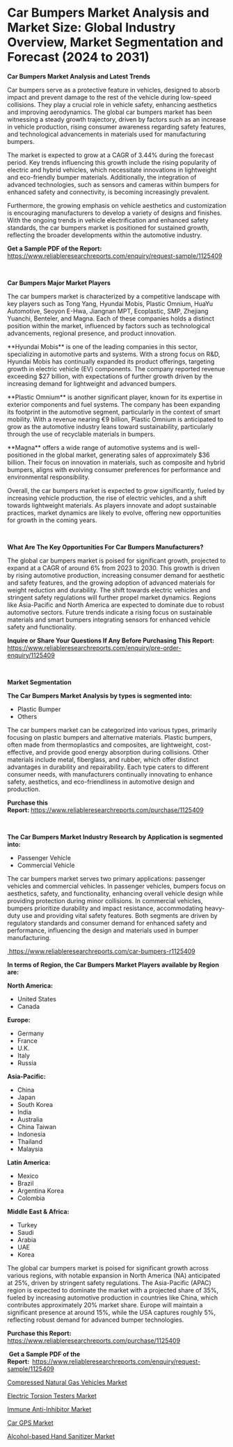 <p><h1>Car Bumpers Market Analysis and Market Size: Global Industry Overview, Market Segmentation and Forecast (2024 to 2031)</h1></p><p><strong>Car Bumpers Market Analysis and Latest Trends</strong></p>
<p><p>Car bumpers serve as a protective feature in vehicles, designed to absorb impact and prevent damage to the rest of the vehicle during low-speed collisions. They play a crucial role in vehicle safety, enhancing aesthetics and improving aerodynamics. The global car bumpers market has been witnessing a steady growth trajectory, driven by factors such as an increase in vehicle production, rising consumer awareness regarding safety features, and technological advancements in materials used for manufacturing bumpers.</p><p>The market is expected to grow at a CAGR of 3.44% during the forecast period. Key trends influencing this growth include the rising popularity of electric and hybrid vehicles, which necessitate innovations in lightweight and eco-friendly bumper materials. Additionally, the integration of advanced technologies, such as sensors and cameras within bumpers for enhanced safety and connectivity, is becoming increasingly prevalent.</p><p>Furthermore, the growing emphasis on vehicle aesthetics and customization is encouraging manufacturers to develop a variety of designs and finishes. With the ongoing trends in vehicle electrification and enhanced safety standards, the car bumpers market is positioned for sustained growth, reflecting the broader developments within the automotive industry.</p></p>
<p><strong>Get a Sample PDF of the Report:&nbsp;</strong> <a href="https://www.reliableresearchreports.com/enquiry/request-sample/1125409?utm_campaign=24&utm_medium=2&utm_source=Github&utm_content=ia&utm_term=01112024&utm_id=car-bumpers">https://www.reliableresearchreports.com/enquiry/request-sample/1125409</a></p>
<p>&nbsp;</p>
<p><strong>Car Bumpers Major Market Players</strong></p>
<p><p>The car bumpers market is characterized by a competitive landscape with key players such as Tong Yang, Hyundai Mobis, Plastic Omnium, HuaYu Automotive, Seoyon E-Hwa, Jiangnan MPT, Ecoplastic, SMP, Zhejiang Yuanchi, Benteler, and Magna. Each of these companies holds a distinct position within the market, influenced by factors such as technological advancements, regional presence, and product innovation.</p><p>**Hyundai Mobis** is one of the leading companies in this sector, specializing in automotive parts and systems. With a strong focus on R&D, Hyundai Mobis has continually expanded its product offerings, targeting growth in electric vehicle (EV) components. The company reported revenue exceeding $27 billion, with expectations of further growth driven by the increasing demand for lightweight and advanced bumpers.</p><p>**Plastic Omnium** is another significant player, known for its expertise in exterior components and fuel systems. The company has been expanding its footprint in the automotive segment, particularly in the context of smart mobility. With a revenue nearing €9 billion, Plastic Omnium is anticipated to grow as the automotive industry leans toward sustainability, particularly through the use of recyclable materials in bumpers.</p><p>**Magna** offers a wide range of automotive systems and is well-positioned in the global market, generating sales of approximately $36 billion. Their focus on innovation in materials, such as composite and hybrid bumpers, aligns with evolving consumer preferences for performance and environmental responsibility.</p><p>Overall, the car bumpers market is expected to grow significantly, fueled by increasing vehicle production, the rise of electric vehicles, and a shift towards lightweight materials. As players innovate and adopt sustainable practices, market dynamics are likely to evolve, offering new opportunities for growth in the coming years.</p></p>
<p>&nbsp;</p>
<p><strong>What Are The Key Opportunities For Car Bumpers Manufacturers?</strong></p>
<p><p>The global car bumpers market is poised for significant growth, projected to expand at a CAGR of around 6% from 2023 to 2030. This growth is driven by rising automotive production, increasing consumer demand for aesthetic and safety features, and the growing adoption of advanced materials for weight reduction and durability. The shift towards electric vehicles and stringent safety regulations will further propel market dynamics. Regions like Asia-Pacific and North America are expected to dominate due to robust automotive sectors. Future trends indicate a rising focus on sustainable materials and smart bumpers integrating sensors for enhanced vehicle safety and functionality.</p></p>
<p><strong>Inquire or Share Your Questions If Any Before Purchasing This Report:</strong> <a href="https://www.reliableresearchreports.com/enquiry/pre-order-enquiry/1125409?utm_campaign=24&utm_medium=2&utm_source=Github&utm_content=ia&utm_term=01112024&utm_id=car-bumpers">https://www.reliableresearchreports.com/enquiry/pre-order-enquiry/1125409</a></p>
<p>&nbsp;</p>
<p><strong>Market Segmentation</strong></p>
<p><strong>The Car Bumpers Market Analysis by types is segmented into:</strong></p>
<p><ul><li>Plastic Bumper</li><li>Others</li></ul></p>
<p><p>The car bumpers market can be categorized into various types, primarily focusing on plastic bumpers and alternative materials. Plastic bumpers, often made from thermoplastics and composites, are lightweight, cost-effective, and provide good energy absorption during collisions. Other materials include metal, fiberglass, and rubber, which offer distinct advantages in durability and repairability. Each type caters to different consumer needs, with manufacturers continually innovating to enhance safety, aesthetics, and eco-friendliness in automotive design and production.</p></p>
<p><strong>Purchase this Report:&nbsp;</strong><a href="https://www.reliableresearchreports.com/purchase/1125409?utm_campaign=24&utm_medium=2&utm_source=Github&utm_content=ia&utm_term=01112024&utm_id=car-bumpers">https://www.reliableresearchreports.com/purchase/1125409</a></p>
<p>&nbsp;</p>
<p><strong>The Car Bumpers Market Industry Research by Application is segmented into:</strong></p>
<p><ul><li>Passenger Vehicle</li><li>Commercial Vehicle</li></ul></p>
<p><p>The car bumpers market serves two primary applications: passenger vehicles and commercial vehicles. In passenger vehicles, bumpers focus on aesthetics, safety, and functionality, enhancing overall vehicle design while providing protection during minor collisions. In commercial vehicles, bumpers prioritize durability and impact resistance, accommodating heavy-duty use and providing vital safety features. Both segments are driven by regulatory standards and consumer demand for enhanced safety and performance, influencing the design and materials used in bumper manufacturing.</p></p>
<p><a href="https://www.reliableresearchreports.com/car-bumpers-r1125409?utm_campaign=24&utm_medium=2&utm_source=Github&utm_content=ia&utm_term=01112024&utm_id=car-bumpers">&nbsp;https://www.reliableresearchreports.com/car-bumpers-r1125409</a></p>
<p><strong>In terms of Region, the Car Bumpers Market Players available by Region are:</strong></p>
<p>
    <p> <strong> North America: </strong>
        <ul>
            <li>United States</li>
            <li>Canada</li>
        </ul>
        </p> 
    <p> <strong> Europe: </strong>
        <ul>
            <li>Germany</li>
            <li>France</li>
            <li>U.K.</li>
            <li>Italy</li>
            <li>Russia</li>
        </ul>
        </p> 
    <p> <strong> Asia-Pacific: </strong>
        <ul>
            <li>China</li>
            <li>Japan</li>
            <li>South Korea</li>
            <li>India</li>
            <li>Australia</li>
            <li>China Taiwan</li>
            <li>Indonesia</li>
            <li>Thailand</li>
            <li>Malaysia</li>
        </ul>
        </p> 
    <p> <strong> Latin America: </strong>
        <ul>
            <li>Mexico</li>
            <li>Brazil</li>
            <li>Argentina Korea</li>
            <li>Colombia</li>
        </ul>
        </p> 
    <p> <strong> Middle East & Africa: </strong>
        <ul>
            <li>Turkey</li>
            <li>Saudi</li>
            <li>Arabia</li>
            <li>UAE</li>
            <li>Korea</li>
        </ul>
    </p>
    </p>
<p><p>The global car bumpers market is poised for significant growth across various regions, with notable expansion in North America (NA) anticipated at 25%, driven by stringent safety regulations. The Asia-Pacific (APAC) region is expected to dominate the market with a projected share of 35%, fueled by increasing automotive production in countries like China, which contributes approximately 20% market share. Europe will maintain a significant presence at around 15%, while the USA captures roughly 5%, reflecting robust demand for advanced bumper technologies.</p></p>
<p><strong>Purchase this Report: </strong><a href="https://www.reliableresearchreports.com/purchase/1125409?utm_campaign=24&utm_medium=2&utm_source=Github&utm_content=ia&utm_term=01112024&utm_id=car-bumpers">https://www.reliableresearchreports.com/purchase/1125409</a></p>
<p>&nbsp;<strong>Get a Sample PDF of the Report:&nbsp;&nbsp;</strong><a href="https://www.reliableresearchreports.com/enquiry/request-sample/1125409?utm_campaign=24&utm_medium=2&utm_source=Github&utm_content=ia&utm_term=01112024&utm_id=car-bumpers">https://www.reliableresearchreports.com/enquiry/request-sample/1125409</a></p>
<p><strong></strong></p>
<p><p><a href="https://github.com/inouyeaowaugh3/Market-Research-Report-List-1/blob/main/compressed-natural-gas-vehicles-market.md?utm_campaign=24&utm_medium=2&utm_source=Github&utm_content=ia&utm_term=01112024&utm_id=car-bumpers">Compressed Natural Gas Vehicles Market</a></p><p><a href="https://issuu.com/reportprime-2/docs/electric-torsion-testers-market-siz_ea2cba66b0eea7?utm_campaign=24&utm_medium=2&utm_source=Github&utm_content=ia&utm_term=01112024&utm_id=car-bumpers">Electric Torsion Testers Market</a></p><p><a href="https://www.linkedin.com/pulse/global-immune-anti-inhibitor-market-forecast-2024-2031-trends-e2ybc?utm_campaign=24&utm_medium=2&utm_source=Github&utm_content=ia&utm_term=01112024&utm_id=car-bumpers">Immune Anti-Inhibitor Market</a></p><p><a href="https://github.com/poppeotabedvo5/Market-Research-Report-List-1/blob/main/car-gps-market.md?utm_campaign=24&utm_medium=2&utm_source=Github&utm_content=ia&utm_term=01112024&utm_id=car-bumpers">Car GPS Market</a></p><p><a href="https://www.linkedin.com/pulse/global-alcohol-based-hand-sanitizer-89-cagr-forecast-2024-2031-htksc?utm_campaign=24&utm_medium=2&utm_source=Github&utm_content=ia&utm_term=01112024&utm_id=car-bumpers">Alcohol-based Hand Sanitizer Market</a></p></p>